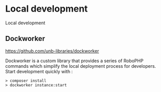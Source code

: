 # Local development
Local development 

## Dockworker

https://github.com/unb-libraries/dockworker

Dockworker is a custom library that provides a series of RoboPHP commands which simplify the local deployment process for developers. Start development quickly with :

```
> composer install
> dockworker instance:start
```

